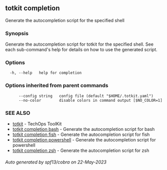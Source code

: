 ## totkit completion

Generate the autocompletion script for the specified shell

### Synopsis

Generate the autocompletion script for totkit for the specified shell.
See each sub-command's help for details on how to use the generated script.


### Options

```
  -h, --help   help for completion
```

### Options inherited from parent commands

```
      --config string   config file (default "$HOME/.totkit.yaml")
      --no-color        disable colors in command output [$NO_COLOR=1]
```

### SEE ALSO

* [totkit](totkit.md)	 - TechOps ToolKit
* [totkit completion bash](totkit_completion_bash.md)	 - Generate the autocompletion script for bash
* [totkit completion fish](totkit_completion_fish.md)	 - Generate the autocompletion script for fish
* [totkit completion powershell](totkit_completion_powershell.md)	 - Generate the autocompletion script for powershell
* [totkit completion zsh](totkit_completion_zsh.md)	 - Generate the autocompletion script for zsh

###### Auto generated by spf13/cobra on 22-May-2023

